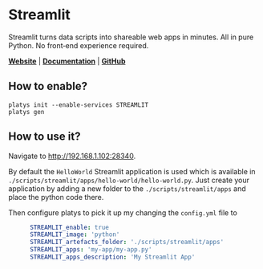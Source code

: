 # Streamlit

Streamlit turns data scripts into shareable web apps in minutes.
All in pure Python. No front‑end experience required.

**[Website](https://streamlit.io/)** | **[Documentation](https://docs.streamlit.io/)** | **[GitHub](https://github.com/streamlit/streamlit)**

## How to enable?

```
platys init --enable-services STREAMLIT
platys gen
```

## How to use it?

Navigate to <http://192.168.1.102:28340>. 

By default the `HelloWorld` Streamlit application is used which is available in `./scripts/streamlit/apps/hello-world/hello-world.py`. Just create your application by adding a new folder to the `./scripts/streamlit/apps` and place the python code there. 

Then configure platys to pick it up my changing the `config.yml` file to

```yaml
      STREAMLIT_enable: true
      STREAMLIT_image: 'python'
      STREAMLIT_artefacts_folder: './scripts/streamlit/apps'
      STREAMLIT_apps: 'my-app/my-app.py'
      STREAMLIT_apps_description: 'My Streamlit App'
```

